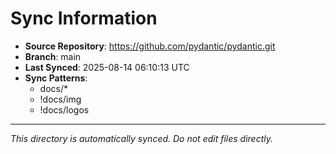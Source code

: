# Sync Information

- **Source Repository**: https://github.com/pydantic/pydantic.git
- **Branch**: main
- **Last Synced**: 2025-08-14 06:10:13 UTC
- **Sync Patterns**:
  - docs/*
  - !docs/img
  - !docs/logos

---
*This directory is automatically synced. Do not edit files directly.*
